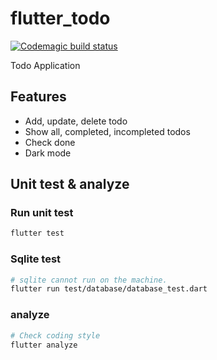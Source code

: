 # flutter_todo
[![Codemagic build status](https://api.codemagic.io/apps/5e58b67a6a3f0a1c70ec619c/5e58b67a6a3f0a1c70ec619b/status_badge.svg)](https://codemagic.io/apps/5e58b67a6a3f0a1c70ec619c/5e58b67a6a3f0a1c70ec619b/latest_build)

Todo Application

## Features

- Add, update, delete todo
- Show all, completed, incompleted todos
- Check done
- Dark mode

## Unit test & analyze

### Run unit test
```bash
flutter test
```

### Sqlite test
```bash
# sqlite cannot run on the machine.
flutter run test/database/database_test.dart 
```

### analyze
```bash
# Check coding style
flutter analyze
```
